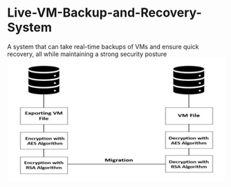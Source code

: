 # Live-VM-Backup-and-Recovery-System
A system that can take real-time backups of VMs and ensure quick recovery, all while maintaining a strong security posture
![](https://github.com/shraddhapandey100/Live-VM-Backup-and-Recovery-System/blob/paneltime/Architecture.png)
